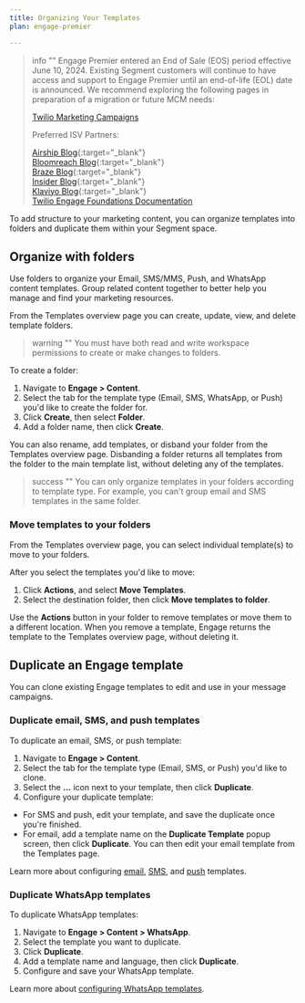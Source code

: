 ```yaml
---
title: Organizing Your Templates
plan: engage-premier

---
```

> info ""
> Engage Premier entered an End of Sale (EOS) period effective  June 10, 2024. Existing Segment customers will continue to have access and support to Engage Premier until an end-of-life (EOL) date is announced. We recommend exploring the following pages in preparation of a migration or future MCM needs:
> 
>[Twilio Marketing Campaigns](https://www.twilio.com/en-us/sendgrid/marketing-campaigns)
>
>Preferred ISV Partners:
>
>[Airship Blog](https://www.twilio.com/en-us/blog/airship-integrated-customer-experience){:target="_blank"} <br>
>[Bloomreach Blog](https://www.twilio.com/en-us/blog/bloomreach-ecommerce-personalization){:target="_blank"} <br>
>[Braze Blog](https://www.twilio.com/en-us/blog/braze-conversational-marketing-campaigns){:target="_blank"} <br>
>[Insider Blog](https://www.twilio.com/en-us/blog/insider-cross-channel-customer-experience){:target="_blank"} <br>
>[Klaviyo Blog](https://www.twilio.com/en-us/blog/klaviyo-powering-smarter-digital-relationships){:target="_blank"} <br>
>[Twilio Engage Foundations Documentation](/docs/engage/quickstart/) <br>

To add structure to your marketing content, you can organize templates into folders and duplicate them within your Segment space.

## Organize with folders

Use folders to organize your Email, SMS/MMS, Push, and WhatsApp content templates. Group related content together to better help you manage and find your marketing resources.
 
From the Templates overview page you can create, update, view, and delete template folders.

> warning ""
> You must have both read and write workspace permissions to create or make changes to folders.
 

To create a folder:

1. Navigate to **Engage > Content**.
2. Select the tab for the template type (Email, SMS, WhatsApp, or Push) you'd like to create the folder for. 
3. Click **Create**, then select **Folder**.
4. Add a folder name, then click **Create**. 
 
You can also rename, add templates, or disband your folder from the Templates overview page. Disbanding a folder returns all templates from the folder to the main template list, without deleting any of the templates.

> success ""
> You can only organize templates in your folders according to template type. For example, you can't group email and SMS templates in the same folder.

### Move templates to your folders

From the Templates overview page, you can select individual template(s) to move to your folders. 

After you select the templates you'd like to move:
1. Click **Actions**, and select **Move Templates**.
2. Select the destination folder, then click **Move templates to folder**.

Use the **Actions** button in your folder to remove templates or move them to a different location. When you remove a template, Engage returns the template to the Templates overview page, without deleting it.  

## Duplicate an Engage template

You can clone existing Engage templates to edit and use in your message campaigns.

### Duplicate email, SMS, and push templates

To duplicate an email, SMS, or push template: 

1. Navigate to **Engage > Content**.
2. Select the tab for the template type (Email, SMS, or Push) you'd like to clone.
3. Select the **...** icon next to your template, then click **Duplicate**.
4. Configure your duplicate template:
- For SMS and push, edit your template, and save the duplicate once you're finished.
- For email, add a template name on the **Duplicate Template** popup screen, then click **Duplicate**. You can then edit your email template from the Templates page.

Learn more about configuring [email](/docs/engage/content/email/template/), [SMS](/docs/engage/content/sms/template/), and [push](/docs/engage/content/mobile-push/) templates.

### Duplicate WhatsApp templates

To duplicate WhatsApp templates:

1. Navigate to **Engage > Content > WhatsApp**. 
2. Select the template you want to duplicate.
3. Click **Duplicate**.
4. Add a template name and language, then click **Duplicate**. 
5. Configure and save your WhatsApp template.

Learn more about [configuring WhatsApp templates](/docs/engage/content/whatsapp/).